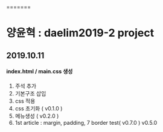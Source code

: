 =======
# 양윤혁 : daelim2019-2 project
## 2019.10.11
#### index.html / main.css 생성
1. 주석 추가 <br>
2. 기본구조 삽입
3. css 적용
4. css 초기화 ( v0.1.0 )
5. 메뉴생성 ( v0.2.0 )
6. 1st article : margin, padding, 
7
border test( v0.7.0 )
v0.5.0
